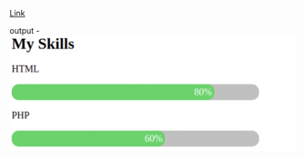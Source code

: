 [Link](https://www.geeksforgeeks.org/how-to-create-a-progress-bar-using-html-and-css/)

output -
![Image](../images/progress_bar.png)